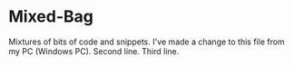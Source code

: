 # Mixed-Bag
Mixtures of bits of code and snippets.
I've made a change to this file from my PC (Windows PC).
Second line.
Third line.